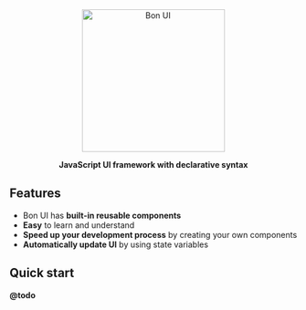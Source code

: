<div align="center">
    <img alt="Bon UI" src="https://github.com/teplovs/bon-ui/raw/master/logo.png" width="250">
    <p>
        <strong>JavaScript UI framework with declarative syntax</strong>
    </p>
</div>

## Features

- Bon UI has __built-in reusable components__
- __Easy__ to learn and understand
- __Speed up your development process__ by creating your own components
- __Automatically update UI__ by using state variables

## Quick start

__@todo__

